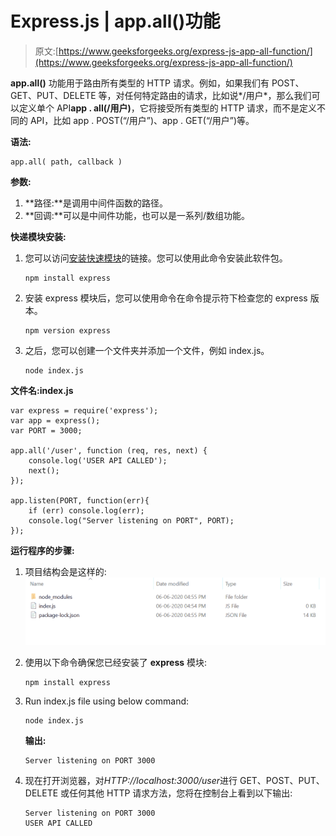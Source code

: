 # Express.js | app.all()功能

> 原文:[https://www.geeksforgeeks.org/express-js-app-all-function/](https://www.geeksforgeeks.org/express-js-app-all-function/)

**app.all()** 功能用于路由所有类型的 HTTP 请求。例如，如果我们有 POST、GET、PUT、DELETE 等，对任何特定路由的请求，比如说*/用户*，那么我们可以定义单个 API**app . all(/用户)**，它将接受所有类型的 HTTP 请求，而不是定义不同的 API，比如 app . POST(“/用户”)、app . GET(“/用户”)等。

**语法:**

```
app.all( path, callback )
```

**参数:**

1.  **路径:**是调用中间件函数的路径。
2.  **回调:**可以是中间件功能，也可以是一系列/数组功能。

**快递模块安装:**

1.  您可以访问[安装快速模块](https://www.npmjs.com/package/express)的链接。您可以使用此命令安装此软件包。

    ```
    npm install express
    ```

2.  安装 express 模块后，您可以使用命令在命令提示符下检查您的 express 版本。

    ```
    npm version express
    ```

3.  之后，您可以创建一个文件夹并添加一个文件，例如 index.js。

    ```
    node index.js
    ```

**文件名:index.js**

```
var express = require('express');
var app = express();
var PORT = 3000;

app.all('/user', function (req, res, next) {
    console.log('USER API CALLED');
    next(); 
});

app.listen(PORT, function(err){
    if (err) console.log(err);
    console.log("Server listening on PORT", PORT);
});
```

**运行程序的步骤:**

1.  项目结构会是这样的:
    ![](img/3209d9b4369c180282a34be8070d7d6e.png)
2.  使用以下命令确保您已经安装了 **express** 模块:

    ```
    npm install express
    ```

3.  Run index.js file using below command:

    ```
    node index.js
    ```

    **输出:**

    ```
    Server listening on PORT 3000

    ```

4.  现在打开浏览器，对*HTTP://localhost:3000/user*进行 GET、POST、PUT、DELETE 或任何其他 HTTP 请求方法，您将在控制台上看到以下输出:

    ```
    Server listening on PORT 3000
    USER API CALLED

    ```